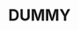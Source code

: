 ---
title: DUMMY
keywords: duummy.Dummy, Dummy text
last_updated: 
tags: 
summary: "dummy"
sidebar: mydoc_sidebar
permalink: mydoc_conditional.html
folder: mydoc
---